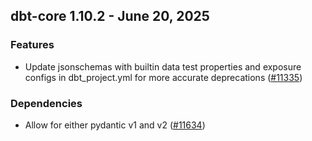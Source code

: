 ## dbt-core 1.10.2 - June 20, 2025

### Features

- Update jsonschemas with builtin data test properties and exposure configs in dbt_project.yml for more accurate deprecations ([#11335](https://github.com/dbt-labs/dbt-core/issues/11335))

### Dependencies

- Allow for either pydantic v1 and v2 ([#11634](https://github.com/dbt-labs/dbt-core/issues/11634))
